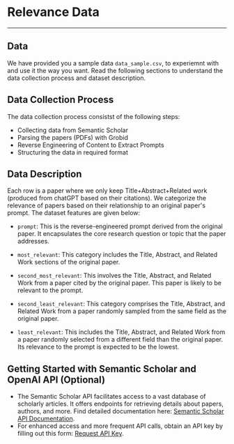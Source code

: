 # Relevance Data

***

## Data

We have provided you a sample data `data_sample.csv`, to experiemnt with and use it the way you want. Read the following sections to understand the data collection process and dataset description.

## Data Collection Process

The data collection process consistst of the following steps:

- Collecting data from Semantic Scholar 
- Parsing the papers (PDFs) with Grobid 
- Reverse Engineering of Content to Extract Prompts
- Structuring the data in required format

## Data Description

Each row is a paper where we only keep Title+Abstract+Related work (produced from chatGPT based on their citations). We categorize the relevance of papers based on their relationship to an original paper's prompt. The dataset features are given below:

- `prompt`: This is the reverse-engineered prompt derived from the original paper. It encapsulates the core research question or topic that the paper addresses.

- `most_relevant`: This category includes the Title, Abstract, and Related Work sections of the original paper.

- `second_most_relevant`: This involves the Title, Abstract, and Related Work from a paper cited by the original paper. This paper is likely to be relevant to the prompt.

- `second_least_relevant`: This category comprises the Title, Abstract, and Related Work from a paper randomly sampled from the same field as the original paper.

- `least_relevant`: This includes the Title, Abstract, and Related Work from a paper randomly selected from a different field than the original paper. Its relevance to the prompt is expected to be the lowest.

## Getting Started with Semantic Scholar and OpenAI API (Optional)

- The Semantic Scholar API facilitates access to a vast database of scholarly articles. It offers endpoints for retrieving details about papers, authors, and more. Find detailed documentation here: [Semantic Scholar API Documentation](https://api.semanticscholar.org/api-docs/).
- For enhanced access and more frequent API calls, obtain an API key by filling out this form: [Request API Key](https://www.semanticscholar.org/product/api).
